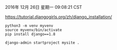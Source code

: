 2016年 12月 26日 星期一 09:08:21 CST

<https://tutorial.djangogirls.org/zh/django_installation/>

```
python3 -m venv myvenv
source myvenv/bin/activate
pip install django==1.8

django-admin startproject mysite .
```
